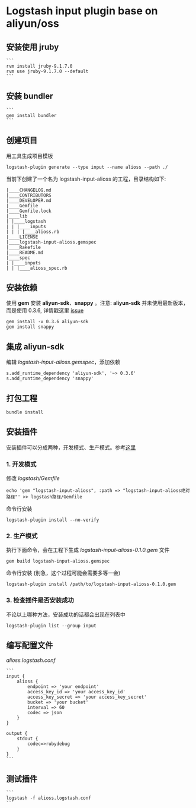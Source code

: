 # Logstash input plugin base on aliyun/oss

## 安装使用 **jruby**
    
    ```
    rvm install jruby-9.1.7.0
    rvm use jruby-9.1.7.0 --default
    ```
    
## 安装 **bundler** 

    ```
    gem install bundler
    ```

## 创建项目

用工具生成项目模板

```
logstash-plugin generate --type input --name alioss --path ./
```
    
当前下创建了一个名为 logstash-input-alioss 的工程，目录结构如下:
    
```
|____CHANGELOG.md
|____CONTRIBUTORS
|____DEVELOPER.md
|____Gemfile
|____Gemfile.lock
|____lib
| |____logstash
| | |____inputs
| | | |____alioss.rb
|____LICENSE
|____logstash-input-alioss.gemspec
|____Rakefile
|____README.md
|____spec
| |____inputs
| | |____alioss_spec.rb
```
    
## 安装依赖

使用 **gem** 安装 **aliyun-sdk**、**snappy** 。注意: **aliyun-sdk** 并未使用最新版本，而是使用 0.3.6, 详情戳这里 [issue](https://github.com/aliyun/aliyun-oss-ruby-sdk/issues/40)

```
gem install -v 0.3.6 aliyun-sdk
gem install snappy
```

## 集成 **aliyun-sdk**

编辑 _logstash-input-alioss.gemspec_，添加依赖

```
s.add_runtime_dependency 'aliyun-sdk', '~> 0.3.6'
s.add_runtime_dependency 'snappy'
```
    
## 打包工程 

```
bundle install
```

## 安装插件

安装插件可以分成两种，开发模式、生产模式。参考[这里](https://github.com/Wondermall/logstash-input-google-cloud-pubsub)

### 1. 开发模式

修改 _logstash/Gemfile_ 
        
```
echo 'gem "logstash-input-alioss", :path => "logstash-input-alioss绝对路径"' >> logstash路径/Gemfile
```
        
命令行安装
        
```
logstash-plugin install --no-verify
```
    
### 2. 生产模式

执行下面命令，会在工程下生成 _logstash-input-alioss-0.1.0.gem_ 文件

```
gem build logstash-input-alioss.gemspec
```

命令行安装 (别急，这个过程可能会需要多等一会)

```
logstash-plugin install /path/to/logstash-input-alioss-0.1.0.gem
```

### 3. 检查插件是否安装成功

不论以上哪种方法，安装成功的话都会出现在列表中

```
logstash-plugin list --group input
```

## 编写配置文件 
_alioss.logstash.conf_
    
    ```
    input {
        alioss {
            endpoint => 'your endpoint'
            access_key_id => 'your access_key_id'
            access_key_secret => 'your access_key_secret'
            bucket => 'your bucket'
            interval => 60
            codec => json
        }
    }
    
    output {
        stdout {
            codec=>rubydebug
        }
    }
    ```

## 测试插件
    
    ```
    logstash -f alioss.logstash.conf
    ```





